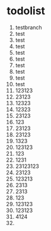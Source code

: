 # todolist

1. testbranch
2. test
3. test
4. test
5. test
6. test
7. test
8. test
9. test
10. test
11. 123123
12. 23123
13. 12323
14. 12323
15. 23123
16. 123
17. 23123
18. 23123
19. 1323
20. 123123
21. 123
22. 1231
23. 23123123
24. 23123
25. 123213
26. 2313
27. 2313
28. 123
29. 123123
30. 123123
31. 4124
32. 
